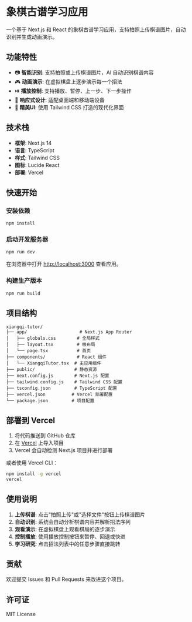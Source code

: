 # 象棋古谱学习应用

一个基于 Next.js 和 React 的象棋古谱学习应用，支持拍照上传棋谱图片，自动识别并生成动画演示。

## 功能特性

- 📷 **智能识别**: 支持拍照或上传棋谱图片，AI 自动识别棋谱内容
- 🎮 **动画演示**: 在虚拟棋盘上逐步演示每一个招法
- ⏯️ **播放控制**: 支持播放、暂停、上一步、下一步操作
- 📱 **响应式设计**: 适配桌面端和移动端设备
- 🎨 **精美UI**: 使用 Tailwind CSS 打造的现代化界面

## 技术栈

- **框架**: Next.js 14
- **语言**: TypeScript
- **样式**: Tailwind CSS
- **图标**: Lucide React
- **部署**: Vercel

## 快速开始

### 安装依赖

```bash
npm install
```

### 启动开发服务器

```bash
npm run dev
```

在浏览器中打开 [http://localhost:3000](http://localhost:3000) 查看应用。

### 构建生产版本

```bash
npm run build
```

## 项目结构

```
xiangqi-tutor/
├── app/                    # Next.js App Router
│   ├── globals.css        # 全局样式
│   ├── layout.tsx         # 根布局
│   └── page.tsx           # 首页
├── components/            # React 组件
│   └── XiangqiTutor.tsx  # 主应用组件
├── public/               # 静态资源
├── next.config.js        # Next.js 配置
├── tailwind.config.js    # Tailwind CSS 配置
├── tsconfig.json         # TypeScript 配置
├── vercel.json          # Vercel 部署配置
└── package.json         # 项目配置
```

## 部署到 Vercel

1. 将代码推送到 GitHub 仓库
2. 在 [Vercel](https://vercel.com) 上导入项目
3. Vercel 会自动检测 Next.js 项目并进行部署

或者使用 Vercel CLI：

```bash
npm install -g vercel
vercel
```

## 使用说明

1. **上传棋谱**: 点击"拍照上传"或"选择文件"按钮上传棋谱图片
2. **自动识别**: 系统会自动分析棋谱内容并解析招法序列
3. **观看演示**: 在虚拟棋盘上观看棋局的逐步演示
4. **控制播放**: 使用播放控制按钮来暂停、回退或快进
5. **学习研究**: 点击招法列表中的任意步骤直接跳转

## 贡献

欢迎提交 Issues 和 Pull Requests 来改进这个项目。

## 许可证

MIT License